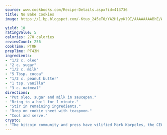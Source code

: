 ```yaml
---
source: www.cookbooks.com/Recipe-Details.aspx?id=413736
title: No Bake Cookies
image: https://1.bp.blogspot.com/-Ktuo_245eT0/YA2H1yyKl9I/AAAAAAAABhE/WMoqSq2tWOcgMkPaLYZ-49h8pVDUUwFCQCLcBGAsYHQ/s307/5.png

yield: 10
ratingValue: 5
calories: 270 calories
reviewCount: 256
cookTime: PT0H
prepTime: PT43M
ingredients:
- "1/2 c. oleo"
- "2 c. sugar"
- "1/2 c. milk"
- "5 Tbsp. cocoa"
- "1/2 c. peanut butter"
- "1 tsp. vanilla"
- "3 c. oatmeal"
directions:
- "Put oleo, sugar and milk in saucepan."
- "Bring to a boil for 1 minute."
- "Stir in remaining ingredients."
- "Drop on cookie sheet with teaspoon."
- "Cool and serve."
crypto:
- "The bitcoin community and press have vilified Mark Karpeles, the CEO of Mt. Gox, as a clown and a con man."
---
```

